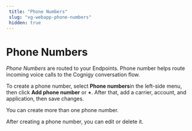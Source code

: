```yaml
---
 title: "Phone Numbers" 
 slug: "vg-webapp-phone-numbers" 
 hidden: true 
---
```


# Phone Numbers

_Phone Numbers_ are routed to your Endpoints. Phone number helps route incoming voice calls to the Cognigy conversation flow. 

To create a phone number, select **Phone numbers**in the left-side menu, then click **Add phone number** or **+**. After that, add a carrier, account, and application, then save changes.

You can create more than one phone number.

After creating a phone number, you can edit or delete it.